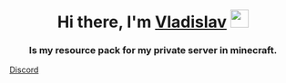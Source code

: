 <h1 align="center">Hi there, I'm <a href="https://daniilshat.ru/" target="_blank">Vladislav</a> 
<img src="https://github.com/blackcater/blackcater/raw/main/images/Hi.gif" height="32"/></h1>
<h3 align="center">Is my resource pack for my private server in minecraft.</h3>
<a href="https://discord.gg/3Tmc8UDSba" target="_blank">Discord</a> 

